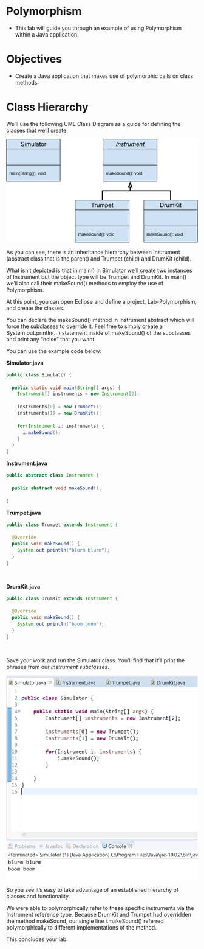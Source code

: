 # Polymorphism

* This lab will guide you through an example of using Polymorphism within a Java application.

# Objectives

* Create a Java application that makes use of polymorphic calls on class methods

# Class Hierarchy

We’ll use the following UML Class Diagram as a guide for defining the classes that we’ll create:

![UML Class Diagram](images/image-1.png)

As you can see, there is an inheritance hierarchy between Instrument (abstract class that is the parent) and Trumpet (child) and DrumKit (child).

What isn’t depicted is that in main() in Simulator we’ll create two instances of Instrument but the object type will be Trumpet and DrumKit. In main() we’ll also call their makeSound() methods to employ the use of Polymorphism.

At this point, you can open Eclipse and define a project, Lab-Polymorphism, and create the classes.

You can declare the makeSound() method in Instrument abstract which will force the subclasses to override it. Feel free to simply create a System.out.println(...) statement inside of makeSound() of the subclasses and print any “noise” that you want.

You can use the example code below:

  
**Simulator.java**

```java
public class Simulator {

  public static void main(String[] args) {
    Instrument[] instruments = new Instrument[2];

    instruments[0] = new Trumpet();
    instruments[1] = new DrumKit();

    for(Instrument i: instruments) {
      i.makeSound();
    }
  }
}
```

  
**Instrument.java**

```java
public abstract class Instrument {

  public abstract void makeSound();

}
```

  
**Trumpet.java**

```java
public class Trumpet extends Instrument {

  @Override
  public void makeSound() {
    System.out.println("blurm blurm");
  }
}
```

  
 

**DrumKit.java**

```java
public class DrumKit extends Instrument {

  @Override
  public void makeSound() {
    System.out.println("boom boom");
  }
}
```

  
 

Save your work and run the Simulator class. You’ll find that it’ll print the phrases from our _Instrument subclasses_.

![Image 2: Screenshot of Simulator.java after execution](images/image-2.png)

So you see it’s easy to take advantage of an established hierarchy of classes and functionality. 

We were able to polymorphically refer to these specific instruments via the Instrument reference type. Because DrumKit and Trumpet had overridden the method makeSound, our single line i.makeSound() referred polymorphically to different implementations of the method.  

This concludes your lab. 

